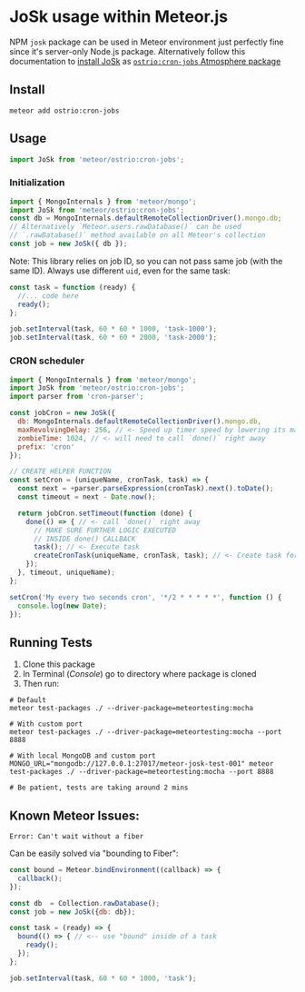# JoSk usage within Meteor.js

NPM `josk` package can be used in Meteor environment just perfectly fine since it's server-only Node.js package. Alternatively follow this documentation to [install JoSk](https://github.com/veliovgroup/josk#install-meteor) as [`ostrio:cron-jobs` Atmosphere package](https://atmospherejs.com/ostrio/cron-jobs)

## Install

```shell
meteor add ostrio:cron-jobs
```

## Usage

```js
import JoSk from 'meteor/ostrio:cron-jobs';
```

### Initialization

```js
import { MongoInternals } from 'meteor/mongo';
import JoSk from 'meteor/ostrio:cron-jobs';
const db = MongoInternals.defaultRemoteCollectionDriver().mongo.db;
// Alternatively `Meteor.users.rawDatabase()` can be used
// `.rawDatabase()` method available on all Meteor's collection
const job = new JoSk({ db });
```

Note: This library relies on job ID, so you can not pass same job (with the same ID). Always use different `uid`, even for the same task:

```js
const task = function (ready) {
  //... code here
  ready();
};

job.setInterval(task, 60 * 60 * 1000, 'task-1000');
job.setInterval(task, 60 * 60 * 2000, 'task-2000');
```

### CRON scheduler

```js
import { MongoInternals } from 'meteor/mongo';
import JoSk from 'meteor/ostrio:cron-jobs';
import parser from 'cron-parser';

const jobCron = new JoSk({
  db: MongoInternals.defaultRemoteCollectionDriver().mongo.db,
  maxRevolvingDelay: 256, // <- Speed up timer speed by lowering its max revolving delay
  zombieTime: 1024, // <- will need to call `done()` right away
  prefix: 'cron'
});

// CREATE HELPER FUNCTION
const setCron = (uniqueName, cronTask, task) => {
  const next = +parser.parseExpression(cronTask).next().toDate();
  const timeout = next - Date.now();

  return jobCron.setTimeout(function (done) {
    done(() => { // <- call `done()` right away
      // MAKE SURE FURTHER LOGIC EXECUTED
      // INSIDE done() CALLBACK
      task(); // <- Execute task
      createCronTask(uniqueName, cronTask, task); // <- Create task for the next iteration
    });
  }, timeout, uniqueName);
};

setCron('My every two seconds cron', '*/2 * * * * *', function () {
  console.log(new Date);
});
```

## Running Tests

1. Clone this package
2. In Terminal (*Console*) go to directory where package is cloned
3. Then run:

```shell
# Default
meteor test-packages ./ --driver-package=meteortesting:mocha

# With custom port
meteor test-packages ./ --driver-package=meteortesting:mocha --port 8888

# With local MongoDB and custom port
MONGO_URL="mongodb://127.0.0.1:27017/meteor-josk-test-001" meteor test-packages ./ --driver-package=meteortesting:mocha --port 8888

# Be patient, tests are taking around 2 mins
```

## Known Meteor Issues:

```log
Error: Can't wait without a fiber
```

Can be easily solved via "bounding to Fiber":

```js
const bound = Meteor.bindEnvironment((callback) => {
  callback();
});

const db  = Collection.rawDatabase();
const job = new JoSk({db: db});

const task = (ready) => {
  bound(() => { // <-- use "bound" inside of a task
    ready();
  });
};

job.setInterval(task, 60 * 60 * 1000, 'task');
```
